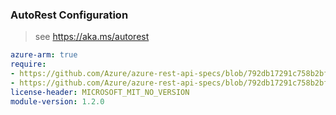 ### AutoRest Configuration

> see https://aka.ms/autorest

``` yaml
azure-arm: true
require:
- https://github.com/Azure/azure-rest-api-specs/blob/792db17291c758b2bfdbbc0d35d0e2f5b5a1bd05/specification/confidentialledger/resource-manager/readme.md
- https://github.com/Azure/azure-rest-api-specs/blob/792db17291c758b2bfdbbc0d35d0e2f5b5a1bd05/specification/confidentialledger/resource-manager/readme.go.md
license-header: MICROSOFT_MIT_NO_VERSION
module-version: 1.2.0
```